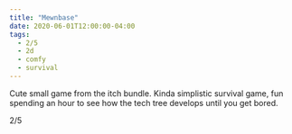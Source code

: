 ```yaml
---
title: "Mewnbase"
date: 2020-06-01T12:00:00-04:00
tags:
  - 2/5
  - 2d
  - comfy
  - survival
---
```


Cute small game from the itch bundle. Kinda simplistic survival game, fun spending an hour to see how the tech tree develops until you get bored.

2/5
